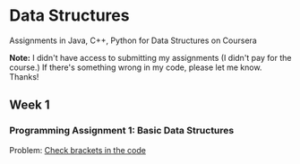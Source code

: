 # Data Structures
Assignments in Java, C++, Python for Data Structures on Coursera 

<strong>Note:</strong> I didn't have access to submitting my assignments (I didn't pay for the course.) If there's something wrong in my code, please let me know. Thanks!

## Week 1
### Programming Assignment 1: Basic Data Structures
Problem: [Check brackets in the code](https://github.com/akueisara/data-structures/tree/master/week%201/check_brackets_in_code) </br>
